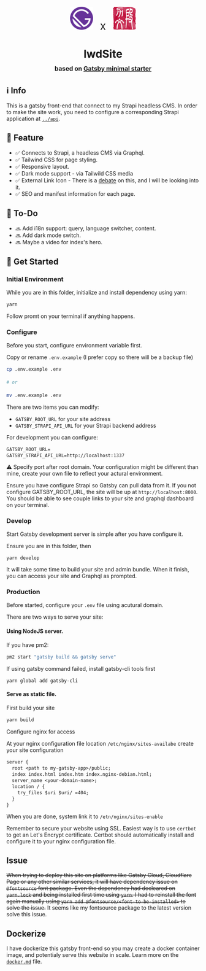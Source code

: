 <p align="center">
  <img alt="Gatsby" src="src/images/icon.png" width="60" />
  <span style="font-size:2em; align:center; padding:.5em;">x</span>
  <img alt="Liwen Duan's Logo" src="src/images/lwd-stamp.png" width="60" />
</p>
<h1 align="center">
  lwdSite <span style="font-size:medium; font-weight:light;"></br>based on <a href="https://www.gatsbyjs.com/?utm_source=starter&utm_medium=readme&utm_campaign=minimal-starter">Gatsby minimal starter</a></span>
</h1>

## ℹ️ Info

   This is a gatsby front-end that connect to my Strapi headless CMS. In order to make the site work, you need to configure a corresponding Strapi application at [```../api```](/api).

## 📜 Feature

-  ✅ Connects to Strapi, a headless CMS via Graphql. 
-  ✅ Tailwind CSS for page styling.
-  ✅ Responsive layout.
-  ✅ Dark mode support - via Tailwild CSS media
-  ✅ External Link Icon - There is a [debate](https://designnotes.blog.gov.uk/2016/11/28/removing-the-external-link-icon-from-gov-uk/) on this, and I will be looking into it.
-  ✅ SEO and manifest information for each page.


## 📝 To-Do

-  🔜 Add i18n support: query, language switcher, content.
-  🔜 Add dark mode switch.
-  🔜 Maybe a video for index's hero.

## 🚀 Get Started

  ### Initial Environment
  
  While you are in this folder, initialize and install dependency using yarn:
  
  ```bash
  yarn
  ```
  
  Follow promt on your terminal if anything happens.
  
  ### Configure
  
  Before you start, configure environment variable first. 
  
  Copy or rename ```.env.example``` (I prefer copy so there will be a backup file)
  ```bash
  cp .env.example .env
  
  # or
  
  mv .env.example .env
 ```
 
 There are two items you can modify:
 - ```GATSBY_ROOT_URL``` for your site address
 - ```GATSBY_STRAPI_API_URL``` for your Strapi backend address

For development you can configure:
```shell
GATSBY_ROOT_URL=
GATSBY_STRAPI_API_URL=http://localhost:1337
```
⚠️ Specify port after root domain. Your configuration might be different than mine, create your own file to reflect your actural environment.

Ensure you have configure Strapi so Gatsby can pull data from it. If you not configure GATSBY_ROOT_URL, the site will be up at ```http://localhost:8000```. You should be able to see couple links to your site and graphql dashboard on your terminal.

  ### Develop
  Start Gatsby development server is simple after you have configure it.
  
  Ensure you are in this folder, then
  
  ```
  yarn develop
  ```
  
  It will take some time to build your site and admin bundle. When it finish, you can access your site and Graphql as prompted.
  
  ### Production
  Before started, configure your ```.env``` file using acutural domain.
  
  There are two ways to serve your site:
  #### Using NodeJS server.
  
  If you have pm2:
  
  ```bash
  pm2 start "gatsby build && gatsby serve"
  ```
  If using gatsby command failed, install gatsby-cli tools first
  ```
  yarn global add gatsby-cli
  ```
  
  #### Serve as static file.
  First build your site
  ```bash
  yarn build
  ```
  
  Configure nginx for access
  
  At your nginx configuration file location ```/etc/nginx/sites-availabe``` create your site configuration
  
  ```nginx
  server {
    root <path to my-gatsby-app>/public;
    index index.html index.htm index.nginx-debian.html;
    server_name <your-domain-name>;
    location / {
      try_files $uri $uri/ =404;
    }
  }
  ```
  When you are done, system link it to ```/etn/nginx/sites-enable```
  
  Remember to secure your website using SSL. Easiest way is to use ```certbot``` to get an Let's Encrypt certificate. Certbot should automatically install and configure it to your nginx configuration file.
  
## Issue
~~When trying to deploy this site on platforms like Gatsby Cloud, Cloudflare Page or any other similar services, it will have dependency issue on ```@fontsource``` font package. Even the dependency had decleared on ```yarn.lock``` and being installed first time using ```yarn```. I had to reinstall the font again manually using ```yarn add @fontsource/<font-to-be-installed>``` to solve the issue.~~
It seems like my fontsource package to the latest version solve this issue. 

## Dockerize
I have dockerize this gatsby front-end so you may create a docker container image, and potentialy serve this website in scale. Learn more on the [```docker.md```](docker.md) file.